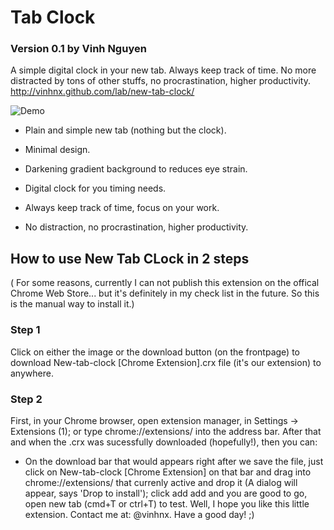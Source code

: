 # Tab Clock
### Version 0.1 by Vinh Nguyen
A simple digital clock in your new tab. Always keep track of time. No more distracted by tons of other stuffs, no procrastination, higher productivity.
http://vinhnx.github.com/lab/new-tab-clock/

![Demo](http://cl.ly/Jbhi/newtabclock-default440.png)

+ Plain and simple new tab (nothing but the clock).
+ Minimal design.
+ Darkening gradient background to reduces eye strain.

+ Digital clock for you timing needs.
+ Always keep track of time, focus on your work.
+ No distraction, no procrastination, higher productivity.

## How to use New Tab CLock in 2 steps
( For some reasons, currently I can not publish this extension on the offical Chrome Web Store... but it's definitely in my check list in the future. So this is the manual way to install it.)

### Step 1
Click on either the image or the download button (on the frontpage) to download New-tab-clock [Chrome Extension].crx file (it's our extension) to anywhere.

### Step 2
First, in your Chrome browser, open extension manager, in Settings -> Extensions (1); or type chrome://extensions/ into the address bar. After that and when the .crx was sucessfully downloaded (hopefully!), then you can:
+ On the download bar that would appears right after we save the file, just click on New-tab-clock [Chrome Extension] on that bar and drag into chrome://extensions/ that currenly active and drop it (A dialog will appear, says 'Drop to install'); click add add and you are good to go, open new tab (cmd+T or ctrl+T) to test.
Well, I hope you like this little extension. Contact me at: @vinhnx. Have a good day! ;)